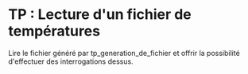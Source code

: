 TP : Lecture d'un fichier de températures
=========================================

Lire le fichier généré par tp_generation_de_fichier et offrir la
possibilité d'effectuer des interrogations dessus.
